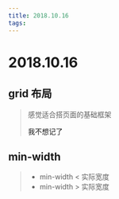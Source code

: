 ```yaml
---
title: 2018.10.16
tags:
---
```

# 2018.10.16

## grid 布局

> 感觉适合搭页面的基础框架
>
> <a href="http://www.css88.com/archives/8510" style="text-decoration:none;">我不想记了</a>

## min-width

> - min-width < 实际宽度
> - min-width > 实际宽度
